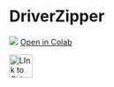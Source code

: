 # DriverZipper

<img src="https://img.icons8.com/?size=512&id=lOqoeP2Zy02f&format=png">
<a href="https://colab.research.google.com/drive/16-lvQlk7PIhbYg9uULRY21-AXccpaYi4" target="_blank">Open in Colab</a>



<a href="https://colab.research.google.com/drive/16-lvQlk7PIhbYg9uULRY21-AXccpaYi4"><img src="https://img.icons8.com/?size=512&id=lOqoeP2Zy02f&format=png" alt="LInk to Colab" style="width:42px;height:42px;"></a>
